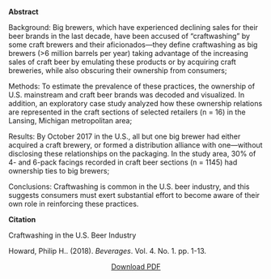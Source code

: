 <b>Abstract</b>

Background: Big brewers, which have experienced declining sales for their beer brands in the last decade, have been accused of “craftwashing” by some craft brewers and their aficionados—they define craftwashing as big brewers (>6 million barrels per year) taking advantage of the increasing sales of craft beer by emulating these products or by acquiring craft breweries, while also obscuring their ownership from consumers; 

Methods: To estimate the prevalence of these practices, the ownership of U.S. mainstream and craft beer brands was decoded and visualized. In addition, an exploratory case study analyzed how these ownership relations are represented in the craft sections of selected retailers (n = 16) in the Lansing, Michigan metropolitan area; 

Results: By October 2017 in the U.S., all but one big brewer had either acquired a craft brewery, or formed a distribution alliance with one—without disclosing these relationships on the packaging. In the study area, 30% of 4- and 6-pack facings recorded in craft beer sections (n = 1145) had ownership ties to big brewers; 

Conclusions: Craftwashing is common in the U.S. beer industry, and this suggests consumers must exert substantial effort to become aware of their own role in reinforcing these practices.

<b>Citation</b>

Craftwashing in the U.S. Beer Industry

Howard, Philip H.. (2018). <i>Beverages</i>. Vol. 4. No. 1. pp. 1-13.

<div style="text-align:center">
<a href="https://bnarchives.yorku.ca/528/2/20180000_philip_craftwashing_in_the_us_beer_industry.pdf">Download PDF</a>
</div>


